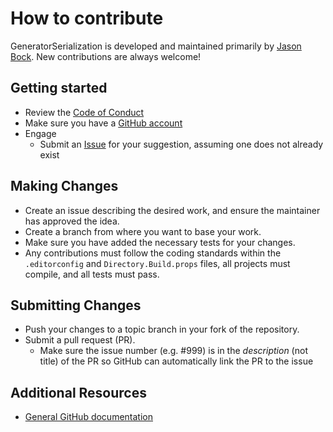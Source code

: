 # How to contribute

GeneratorSerialization is developed and maintained primarily by [Jason Bock](https://github.com/JasonBock). New contributions are always welcome!

## Getting started

* Review the [Code of Conduct](https://github.com/JasonBock/GeneratorSerialization/blob/main/CODE_OF_CONDUCT.md)
* Make sure you have a [GitHub account](https://github.com/signup/free)
* Engage
  * Submit an [Issue](https://github.com/JasonBock/GeneratorSerialization/issues) for your suggestion, assuming one does not already exist

## Making Changes

* Create an issue describing the desired work, and ensure the maintainer has approved the idea.
* Create a branch from where you want to base your work.
* Make sure you have added the necessary tests for your changes.
* Any contributions must follow the coding standards within the `.editorconfig` and `Directory.Build.props` files, all projects must compile, and all tests must pass.

## Submitting Changes

* Push your changes to a topic branch in your fork of the repository.
* Submit a pull request (PR).
  * Make sure the issue number (e.g. #999) is in the _description_ (not title) of the PR so GitHub can automatically link the PR to the issue

## Additional Resources

* [General GitHub documentation](https://support.github.com/)
